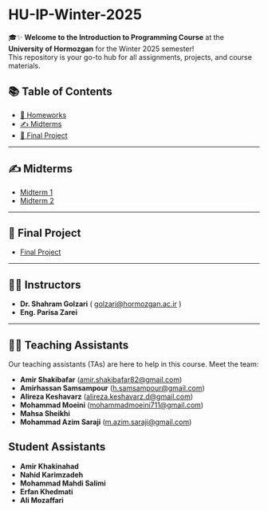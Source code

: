 # HU-IP-Winter-2025

🎓✨ **Welcome to the Introduction to Programming Course** at the **University of Hormozgan** for the Winter 2025 semester!  
This repository is your go-to hub for all assignments, projects, and course materials. 

## 📚 Table of Contents

- [📁 Homeworks](#-homeworks)
- [✍ Midterms](#-midterms)
- [🚀 Final Project](#-final-project)


---

## ✍ Midterms

- [Midterm 1](Midterms/midterm-1.pdf)
- [Midterm 2](Midterms/midterm-2.pdf)

---


## 🚀 Final Project

- [Final Project](FinalProject/FinalProject.pdf)  

---


## 👨‍🏫 Instructors
  
- **Dr. Shahram Golzari** ( golzari@hormozgan.ac.ir )  
- **Eng. Parisa Zarei**  

---

## 👩‍🏫 Teaching Assistants

Our teaching assistants (TAs) are here to help in this course. Meet the team: 
- **Amir Shakibafar** (amir.shakibafar82@gmail.com)  
- **Amirhassan Samsampour** (h.samsampour@gmail.com)  
- **Alireza Keshavarz** (alireza.keshavarz.d@gmail.com)  
- **Mohammad Moeini** (mohammadmoeini711@gmail.com)  
- **Mahsa Sheikhi**
- **Mohammad Azim Saraji** (m.azim.saraji@gmail.com)

## Student Assistants
- **Amir Khakinahad**
- **Nahid Karimzadeh**
- **Mohammad Mahdi Salimi**
- **Erfan Khedmati**
- **Ali Mozaffari**
